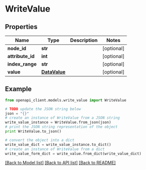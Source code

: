 # WriteValue


## Properties
Name | Type | Description | Notes
------------ | ------------- | ------------- | -------------
**node_id** | **str** |  | [optional] 
**attribute_id** | **int** |  | [optional] 
**index_range** | **str** |  | [optional] 
**value** | [**DataValue**](DataValue.md) |  | [optional] 

## Example

```python
from openapi_client.models.write_value import WriteValue

# TODO update the JSON string below
json = "{}"
# create an instance of WriteValue from a JSON string
write_value_instance = WriteValue.from_json(json)
# print the JSON string representation of the object
print WriteValue.to_json()

# convert the object into a dict
write_value_dict = write_value_instance.to_dict()
# create an instance of WriteValue from a dict
write_value_form_dict = write_value.from_dict(write_value_dict)
```
[[Back to Model list]](../README.md#documentation-for-models) [[Back to API list]](../README.md#documentation-for-api-endpoints) [[Back to README]](../README.md)


